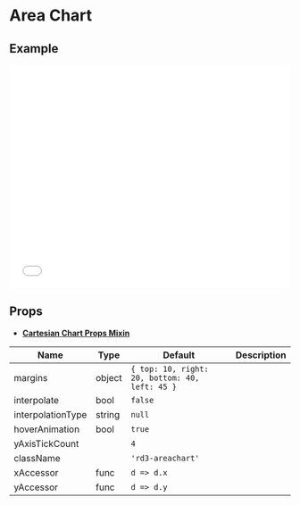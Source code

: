 # Area Chart

## Example

<iframe width="100%" height="400" src="//jsfiddle.net/YangWei/v6o3gm8w/1/embedded/result,js,html/" allowfullscreen="allowfullscreen" frameborder="0"></iframe>

## Props

* [**Cartesian Chart Props Mixin**](../cartesianChartPropsMixin)

Name | Type  | Default  | Description
--- | --- | ---- | ---
margins | object | `{ top: 10, right: 20, bottom: 40, left: 45 }` |
interpolate | bool | `false` |
interpolationType | string | `null` |
hoverAnimation | bool | `true` |
yAxisTickCount |  | `4` |
className |  | `'rd3-areachart'` |
xAccessor | func | `d => d.x` |
yAccessor | func | `d => d.y` |
